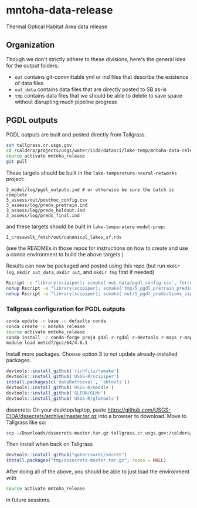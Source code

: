 # mntoha-data-release
Thermal Optical Habitat Area data release

## Organization

Though we don't strictly adhere to these divisions, here's the general idea for the output folders:

* `out` contains git-committable yml or ind files that describe the existence of data files
* `out_data` contains data files that are directly posted to SB as-is
* `tmp` contains data files that we should be able to delete to save space without disrupting much pipeline progress

## PGDL outputs

PGDL outputs are built and posted directly from Tallgrass.

```sh
ssh tallgrass.cr.usgs.gov
cd /caldera/projects/usgs/water/iidd/datasci/lake-temp/mntoha-data-release
source activate mntoha_release
git pull
```

These targets should be built in the `lake-temperature-neural-networks` project:
```
2_model/log/pgdl_outputs.ind # or otherwise be sure the batch is complete
3_assess/out/posthoc_config.csv
3_assess/log/preds_pretrain.ind
3_assess/log/preds_holdout.ind
3_assess/log/preds_final.ind
```
and these targets should be built in `lake-temperature-model-prep`:
```
1_crosswalk_fetch/out/canonical_lakes_sf.rds
```
(see the READMEs in those repos for instructions on how to create and use a conda environment to build the above targets.)

Results can now be packaged and posted using this repo (but run `mkdir log`, `mkdir out_data`, `mkdir out`, and `mkdir tmp` first if needed)
```sh
Rscript -e "library(scipiper); scmake('out_data/pgdl_config.csv', force=TRUE)" > log/pgdl_config.out 2>&1
nohup Rscript -e "library(scipiper); scmake('tmp/5_pgdl_pretrain_predictions_zips.yml', force=TRUE)" > log/5_pgdl_pretrain_predictions_zips.out 2>&1 &
nohup Rscript -e "library(scipiper); scmake('out/5_pgdl_predictions_zips.yml', force=TRUE)" > log/5_pgdl_predictions_zips.out 2>&1 &
```

### Tallgrass configuration for PGDL outputs

```sh
conda update -n base -c defaults conda
conda create -n mntoha_release
source activate mntoha_release
conda install -c conda-forge proj4 gdal r-rgdal r-devtools r-maps r-mapdata r-maptools r-rgeos r-rjsonio r-RcppCNPy r-ggplot2 r-sf r-lwgeom r-dplyr r-tidyr r-readr r-progress r-BH r-hms r-generics r-lubridate r-feather r-plyr r-reticulate python
module load netcdf/gcc/64/4.6.1
```

Install more packages. Choose option 3 to not update already-installed packages.
```r
devtools::install_github('richfitz/remake')
devtools::install_github('USGS-R/scipiper')
install.packages(c('dataRetrieval', 'sbtools'))
devtools::install_github('USGS-R/meddle')
devtools::install_github('GLEON/GLMr')
devtools::install_github('USGS-R/glmtools')
```

dssecrets: On your desktop/laptop, paste https://github.com/USGS-CIDA/dssecrets/archive/master.tar.gz into a browser to download. Move to Tallgrass like so:
```sh
scp ~/Downloads/dssecrets-master.tar.gz tallgrass.cr.usgs.gov:/caldera/projects/usgs/water/iidd/datasci/lake-temp/mntoha-data-release/tmp
```
Then install when back on Tallgrass
```r
devtools::install_github("gaborcsardi/secret")
install.packages("tmp/dssecrets-master.tar.gz", repos = NULL)
```

After doing all of the above, you should be able to just load the environment with
```sh
source activate mntoha_release
```
in future sessions.
